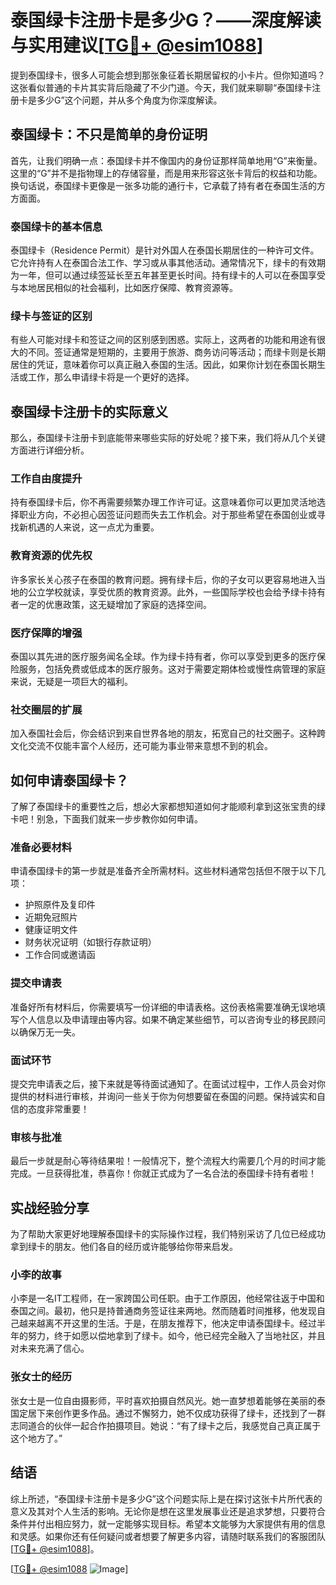 # 泰国绿卡注册卡是多少G？——深度解读与实用建议[[TG💪+ @esim1088](https://t.me/s/esim1088)]

提到泰国绿卡，很多人可能会想到那张象征着长期居留权的小卡片。但你知道吗？这张看似普通的卡片其实背后隐藏了不少门道。今天，我们就来聊聊“泰国绿卡注册卡是多少G”这个问题，并从多个角度为你深度解读。

## 泰国绿卡：不只是简单的身份证明

首先，让我们明确一点：泰国绿卡并不像国内的身份证那样简单地用“G”来衡量。这里的“G”并不是指物理上的存储容量，而是用来形容这张卡背后的权益和功能。换句话说，泰国绿卡更像是一张多功能的通行卡，它承载了持有者在泰国生活的方方面面。

### 泰国绿卡的基本信息

泰国绿卡（Residence Permit）是针对外国人在泰国长期居住的一种许可文件。它允许持有人在泰国合法工作、学习或从事其他活动。通常情况下，绿卡的有效期为一年，但可以通过续签延长至五年甚至更长时间。持有绿卡的人可以在泰国享受与本地居民相似的社会福利，比如医疗保障、教育资源等。

### 绿卡与签证的区别

有些人可能对绿卡和签证之间的区别感到困惑。实际上，这两者的功能和用途有很大的不同。签证通常是短期的，主要用于旅游、商务访问等活动；而绿卡则是长期居住的凭证，意味着你可以真正融入泰国的生活。因此，如果你计划在泰国长期生活或工作，那么申请绿卡将是一个更好的选择。

## 泰国绿卡注册卡的实际意义

那么，泰国绿卡注册卡到底能带来哪些实际的好处呢？接下来，我们将从几个关键方面进行详细分析。

### 工作自由度提升

持有泰国绿卡后，你不再需要频繁办理工作许可证。这意味着你可以更加灵活地选择职业方向，不必担心因签证问题而失去工作机会。对于那些希望在泰国创业或寻找新机遇的人来说，这一点尤为重要。

### 教育资源的优先权

许多家长关心孩子在泰国的教育问题。拥有绿卡后，你的子女可以更容易地进入当地的公立学校就读，享受优质的教育资源。此外，一些国际学校也会给予绿卡持有者一定的优惠政策，这无疑增加了家庭的选择空间。

### 医疗保障的增强

泰国以其先进的医疗服务闻名全球。作为绿卡持有者，你可以享受到更多的医疗保险服务，包括免费或低成本的医疗服务。这对于需要定期体检或慢性病管理的家庭来说，无疑是一项巨大的福利。

### 社交圈层的扩展

加入泰国社会后，你会结识到来自世界各地的朋友，拓宽自己的社交圈子。这种跨文化交流不仅能丰富个人经历，还可能为事业带来意想不到的机会。

## 如何申请泰国绿卡？

了解了泰国绿卡的重要性之后，想必大家都想知道如何才能顺利拿到这张宝贵的绿卡吧！别急，下面我们就来一步步教你如何申请。

### 准备必要材料

申请泰国绿卡的第一步就是准备齐全所需材料。这些材料通常包括但不限于以下几项：
- 护照原件及复印件
- 近期免冠照片
- 健康证明文件
- 财务状况证明（如银行存款证明）
- 工作合同或邀请函

### 提交申请表

准备好所有材料后，你需要填写一份详细的申请表格。这份表格需要准确无误地填写个人信息以及申请理由等内容。如果不确定某些细节，可以咨询专业的移民顾问以确保万无一失。

### 面试环节

提交完申请表之后，接下来就是等待面试通知了。在面试过程中，工作人员会对你提供的材料进行审核，并询问一些关于你为何想要留在泰国的问题。保持诚实和自信的态度非常重要！

### 审核与批准

最后一步就是耐心等待结果啦！一般情况下，整个流程大约需要几个月的时间才能完成。一旦获得批准，恭喜你！你就正式成为了一名合法的泰国绿卡持有者啦！

## 实战经验分享

为了帮助大家更好地理解泰国绿卡的实际操作过程，我们特别采访了几位已经成功拿到绿卡的朋友。他们各自的经历或许能够给你带来启发。

### 小李的故事

小李是一名IT工程师，在一家跨国公司任职。由于工作原因，他经常往返于中国和泰国之间。最初，他只是持普通商务签证往来两地。然而随着时间推移，他发现自己越来越离不开这里的生活。于是，在朋友推荐下，他决定申请泰国绿卡。经过半年的努力，终于如愿以偿地拿到了绿卡。如今，他已经完全融入了当地社区，并且对未来充满了信心。

### 张女士的经历

张女士是一位自由摄影师，平时喜欢拍摄自然风光。她一直梦想着能够在美丽的泰国定居下来创作更多作品。通过不懈努力，她不仅成功获得了绿卡，还找到了一群志同道合的伙伴一起合作拍摄项目。她说：“有了绿卡之后，我感觉自己真正属于这个地方了。”

## 结语

综上所述，“泰国绿卡注册卡是多少G”这个问题实际上是在探讨这张卡片所代表的意义及其对个人生活的影响。无论你是想在这里发展事业还是追求梦想，只要符合条件并付出相应努力，就一定能够实现目标。希望本文能够为大家提供有用的信息和灵感。如果你还有任何疑问或者想要了解更多内容，请随时联系我们的客服团队[[TG💪+ @esim1088](https://t.me/s/esim1088)]。

[[TG💪+ @esim1088](https://t.me/s/esim1088) ![Image](https://i.postimg.cc/4NQfJmqS/Snipaste-2025-05-13-00-14-12.png)]